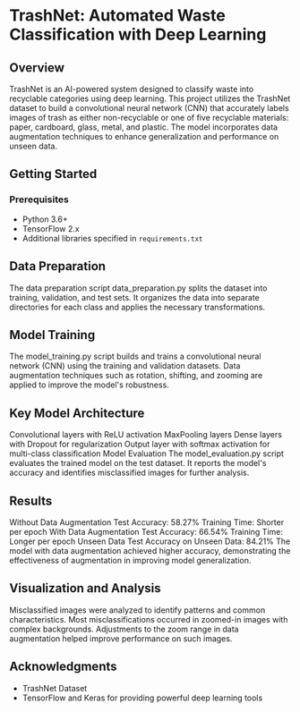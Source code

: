# TrashNet: Automated Waste Classification with Deep Learning

## Overview

TrashNet is an AI-powered system designed to classify waste into recyclable categories using deep learning. This project utilizes the TrashNet dataset to build a convolutional neural network (CNN) that accurately labels images of trash as either non-recyclable or one of five recyclable materials: paper, cardboard, glass, metal, and plastic. The model incorporates data augmentation techniques to enhance generalization and performance on unseen data.


## Getting Started

### Prerequisites

- Python 3.6+
- TensorFlow 2.x
- Additional libraries specified in `requirements.txt`

## Data Preparation
The data preparation script data_preparation.py splits the dataset into training, validation, and test sets. It organizes the data into separate directories for each class and applies the necessary transformations.

## Model Training
The model_training.py script builds and trains a convolutional neural network (CNN) using the training and validation datasets. Data augmentation techniques such as rotation, shifting, and zooming are applied to improve the model's robustness.

## Key Model Architecture
Convolutional layers with ReLU activation
MaxPooling layers
Dense layers with Dropout for regularization
Output layer with softmax activation for multi-class classification
Model Evaluation
The model_evaluation.py script evaluates the trained model on the test dataset. It reports the model's accuracy and identifies misclassified images for further analysis.

## Results
Without Data Augmentation
Test Accuracy: 58.27%
Training Time: Shorter per epoch
With Data Augmentation
Test Accuracy: 66.54%
Training Time: Longer per epoch
Unseen Data
Test Accuracy on Unseen Data: 84.21%
The model with data augmentation achieved higher accuracy, demonstrating the effectiveness of augmentation in improving model generalization.

## Visualization and Analysis
Misclassified images were analyzed to identify patterns and common characteristics. Most misclassifications occurred in zoomed-in images with complex backgrounds. Adjustments to the zoom range in data augmentation helped improve performance on such images.

## Acknowledgments
- TrashNet Dataset
- TensorFlow and Keras for providing powerful deep learning tools
